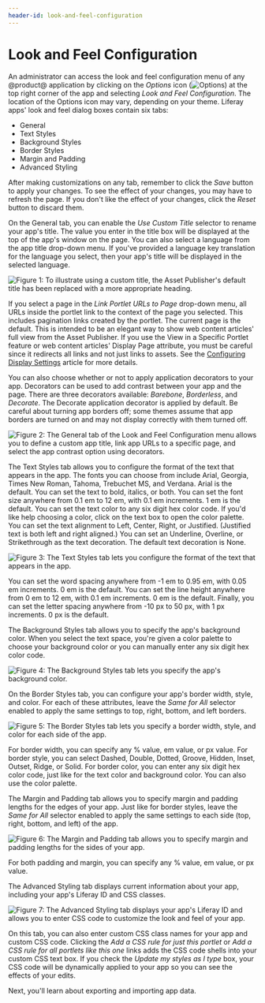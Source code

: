 ```yaml
---
header-id: look-and-feel-configuration
---
```


# Look and Feel Configuration

An administrator can access the look and feel configuration menu of any @product@
application by clicking on the *Options* icon
(![Options](../../../images/icon-options.png)) at the top right corner of the
app and selecting *Look and Feel Configuration*. The location of the Options
icon may vary, depending on your theme. Liferay apps' look and feel dialog boxes
contain six tabs:

- General
- Text Styles
- Background Styles
- Border Styles
- Margin and Padding
- Advanced Styling

After making customizations on any tab, remember to click the *Save* button to
apply your changes. To see the effect of your changes, you may have to refresh
the page. If you don't like the effect of your changes, click the *Reset*
button to discard them.

On the General tab, you can enable the *Use Custom Title* selector to
rename your app's title. The value you enter in the title box will
be displayed at the top of the app's window on the page. You can also select
a language from the app title drop-down menu. If you've provided a language
key translation for the language you select, then your app's title will be
displayed in the selected language.

![Figure 1: To illustrate using a custom title, the Asset Publisher's default title has been replaced with a more appropriate heading.](../../../images/look-and-feel-portlet-configuration.png)

If you select a page in the *Link Portlet URLs to Page* drop-down menu, all
URLs inside the portlet link to the context of the page you selected. This
includes pagination links created by the portlet. The current page is the
default. This is intended to be an elegant way to show web content articles'
full view from the Asset Publisher. If you use the View in a Specific Portlet
feature or web content articles' Display Page attribute, you must be careful
since it redirects all links and not just links to assets. See the 
[Configuring Display Settings](/docs/7-0/user/-/knowledge_base/u/publishing-assets#configuring-display-settings)
article for more details.

<!--
Check that below note is valid for 7.0. This functionality is still available.
-Cody

| **Note:** The *Link Portlet URLs to Page* menu is deprecated for Liferay Portal 6.2 and
| will be removed in @product-ver@. The functionality of this menu can also be found
| in the Asset Publisher.
-->

You can also choose whether or not to apply application decorators to your app.
Decorators can be used to add contrast between your app and the page. There are
three decorators available: *Barebone*, *Borderless*, and *Decorate*. The
Decorate application decorator is applied by default. Be careful about turning
app borders off; some themes assume that app borders are turned on and may not
display correctly with them turned off.

![Figure 2: The General tab of the Look and Feel Configuration menu allows you to define a custom app title, link app URLs to a specific page, and select the app contrast option using decorators.](../../../images/look-and-feel-portlet-configuration-menu.png)

The Text Styles tab allows you to configure the format of the text that appears
in the app. The fonts you can choose from include Arial, Georgia, Times New
Roman, Tahoma, Trebuchet MS, and Verdana. Arial is the default. You can set the
text to bold, italics, or both. You can set the font size anywhere from 0.1 em
to 12 em, with 0.1 em increments. 1 em is the default. You can set the text
color to any six digit hex color code. If you'd like help choosing a color,
click on the text box to open the color palette. You can set the text alignment
to Left, Center, Right, or Justified. (Justified text is both left and right
aligned.) You can set an Underline, Overline, or Strikethrough as the text
decoration. The default text decoration is None.

![Figure 3: The Text Styles tab lets you configure the format of the text that appears in the app.](../../../images/look-and-feel-text-styles.png)

You can set the word spacing anywhere from -1 em to 0.95 em, with 0.05 em
increments. 0 em is the default. You can set the line height anywhere from 0 em
to 12 em, with 0.1 em increments. 0 em is the default. Finally, you can set the
letter spacing anywhere from -10 px to 50 px, with 1 px increments. 0 px is the
default.

The Background Styles tab allows you to specify the app's background color.
When you select the text space, you're given a color palette to choose your
background color or you can manually enter any six digit hex color code.

![Figure 4: The Background Styles tab lets you specify the app's background color.](../../../images/look-and-feel-background-styles.png)

On the Border Styles tab, you can configure your app's border width, style, and
color. For each of these attributes, leave the *Same for All* selector enabled
to apply the same settings to top, right, bottom, and left borders.

![Figure 5: The Border Styles tab lets you specify a border width, style, and color for each side of the app.](../../../images/look-and-feel-border-styles.png)

For border width, you can specify any % value, em value, or px value. For
border style, you can select Dashed, Double, Dotted, Groove, Hidden, Inset,
Outset, Ridge, or Solid. For border color, you can enter any six digit hex
color code, just like for the text color and background color. You can also use
the color palette.

The Margin and Padding tab allows you to specify margin and padding lengths for
the edges of your app. Just like for border styles, leave the *Same for All*
selector enabled to apply the same settings to each side (top, right, bottom,
and left) of the app.

![Figure 6: The Margin and Padding tab allows you to specify margin and padding lengths for the sides of your app.](../../../images/look-and-feel-margin-and-padding.png)

For both padding and margin, you can specify any % value, em value, or px
value.

The Advanced Styling tab displays current information about your app, including
your app's Liferay ID and CSS classes.

![Figure 7: The Advanced Styling tab displays your app's Liferay ID and allows you to enter CSS code to customize the look and feel of your app.](../../../images/look-and-feel-advanced-styling.png)

On this tab, you can also enter custom CSS class names for your app and custom
CSS code. Clicking the *Add a CSS rule for just this portlet* or *Add a CSS rule
for all portlets like this one* links adds the CSS code shells into your custom
CSS text box. If you check the *Update my styles as I type* box, your CSS code
will be dynamically applied to your app so you can see the effects of your
edits.

Next, you'll learn about exporting and importing app data.
